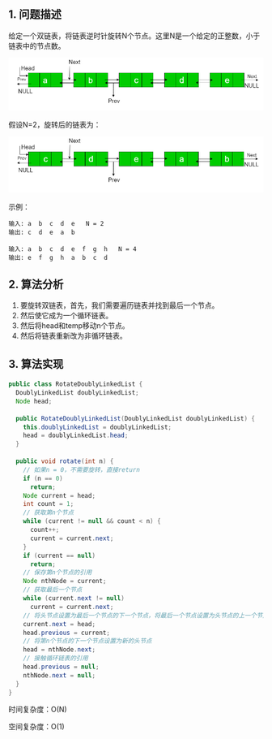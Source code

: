 ## 1. 问题描述

给定一个双链表，将链表逆时针旋转N个节点。这里N是一个给定的正整数，小于链表中的节点数。

<img src="../assets/RotateDoublyLinkedList-1.png">

假设N=2，旋转后的链表为：

<img src="../assets/RotateDoublyLinkedList-2.png">

示例：

```
输入: a  b  c  d  e   N = 2
输出: c  d  e  a  b 

输入: a  b  c  d  e  f  g  h   N = 4
输出: e  f  g  h  a  b  c  d 
```

## 2. 算法分析

1. 要旋转双链表，首先，我们需要遍历链表并找到最后一个节点。
2. 然后使它成为一个循环链表。
3. 然后将head和temp移动n个节点。
4. 然后将链表重新改为非循环链表。

## 3. 算法实现

```java
public class RotateDoublyLinkedList {
  DoublyLinkedList doublyLinkedList;
  Node head;

  public RotateDoublyLinkedList(DoublyLinkedList doublyLinkedList) {
    this.doublyLinkedList = doublyLinkedList;
    head = doublyLinkedList.head;
  }

  public void rotate(int n) {
    // 如果n = 0，不需要旋转，直接return
    if (n == 0)
      return;
    Node current = head;
    int count = 1;
    // 获取第n个节点
    while (current != null && count < n) {
      count++;
      current = current.next;
    }
    if (current == null)
      return;
    // 保存第n个节点的引用
    Node nthNode = current;
    // 获取最后一个节点
    while (current.next != null)
      current = current.next;
    // 将头节点设置为最后一个节点的下一个节点，将最后一个节点设置为头节点的上一个节点，形成循环链表
    current.next = head;
    head.previous = current;
    // 将第n个节点的下一个节点设置为新的头节点
    head = nthNode.next;
    // 接触循环链表的引用
    head.previous = null;
    nthNode.next = null;
  }
}
```

时间复杂度：O(N)

空间复杂度：O(1)